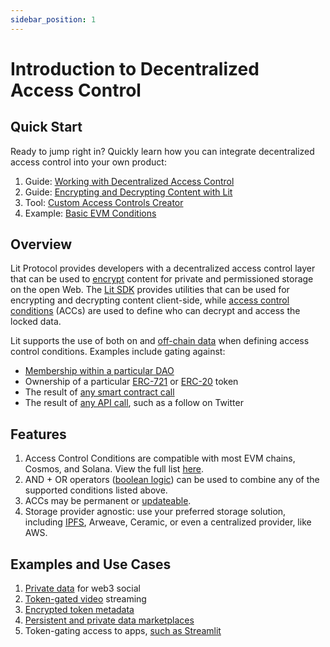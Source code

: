 ```yaml
---
sidebar_position: 1
---
```


# Introduction to Decentralized Access Control

## Quick Start

Ready to jump right in? Quickly learn how you can integrate decentralized access control into your own product:

1. Guide: [Working with Decentralized Access Control](https://spark.litprotocol.com/working-with-decentralized-access-control/)
2. Guide: [Encrypting and Decrypting Content with Lit](/SDK/Explanation/encryption)
3. Tool: [Custom Access Controls Creator](https://custom-access-control-conditions.lit.repl.co/) 
4. Example: [Basic EVM Conditions](/accessControl/EVM/basicExamples)

## Overview

Lit Protocol provides developers with a decentralized access control layer that can be used to [encrypt](/resources/glossary#encryption) content for private and permissioned storage on the open Web. The [Lit SDK](https://github.com/LIT-Protocol/js-sdk) provides utilities that can be used for encrypting and decrypting content client-side, while [access control conditions](/accessControl/conditionTypes/unifiedAccessControlConditions) (ACCs) are used to define who can decrypt and access the locked data. 

Lit supports the use of both on and [off-chain data](/accessControl/conditionTypes/litActionConditions) when defining access control conditions. Examples include gating against:

- [Membership within a particular DAO](/accessControl/EVM/basicExamples#must-be-a-member-of-a-dao-molochdaov21-also-supports-daohaus)
- Ownership of a particular [ERC-721](/accessControl/EVM/basicExamples#must-posess-any-token-in-an-erc721-collection-nft-collection) or [ERC-20](/accessControl/EVM/basicExamples#must-posess-at-least-one-erc20-token) token
- The result of [any smart contract call](/accessControl/EVM/customContractCalls)
- The result of [any API call](/accessControl/conditionTypes/litActionConditions), such as a follow on Twitter

## Features

1. Access Control Conditions are compatible with most EVM chains, Cosmos, and Solana. View the full list [here](/resources/supportedChains).
2. AND + OR operators ([boolean logic](/accessControl/conditionTypes/booleanLogic)) can be used to combine any of the supported conditions listed above.
3. ACCs may be permanent or [updateable](/accessControl/conditionTypes/updateableConditions).
4. Storage provider agnostic: use your preferred storage solution, including [IPFS](https://spark.litprotocol.com/encrypttoipfs/), Arweave, Ceramic, or even a centralized provider, like AWS.

## Examples and Use Cases

1. [Private data](https://docs.lens.xyz/docs/gated) for web3 social
2. [Token-gated video](https://github.com/suhailkakar/livepeer-token-gated-vod) streaming
3. [Encrypted token metadata](https://spark.litprotocol.com/semantic/)
4. [Persistent and private data marketplaces](https://blog.streamr.network/streamr-integrates-lit-protocol/)
5. Token-gating access to apps, [such as Streamlit](https://github.com/AlgoveraAI/streamlit-metamask/tree/main#lit-protocol-components)